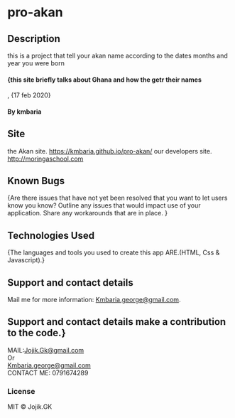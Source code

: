 # pro-akan
## Description
this is a project that tell your akan name according to the dates months and year you were born
#### {this site briefly talks about Ghana and how the getr their names
, {17 feb 2020}
#### By **kmbaria**  
## Site
the Akan site.
https://kmbaria.github.io/pro-akan/
our developers site.
http://moringaschool.com 
## Known Bugs
{Are there issues that have not yet been resolved that you want to let users know you know? Outline any issues that would impact use of your application. Share any workarounds that are in place. }
## Technologies Used
{The languages and tools you used to create this app ARE.(HTML, Css & Javascript).}
## Support and contact details
  Mail me for more information: Kmbaria.george@gmail.com. 

## Support and contact details make a contribution to the code.}
MAIL:Jojik.Gk@gmail.com </br>Or</br> Kmbaria.george@gmail.com
</br>
CONTACT ME: 0791674289

### License
MIT &copy; Jojik.GK
